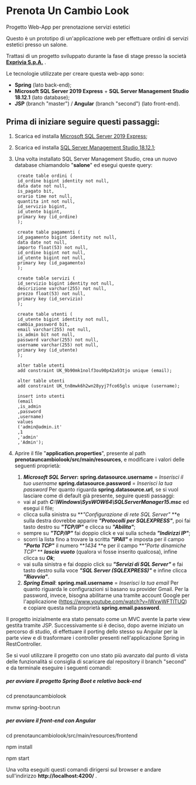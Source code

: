 # Prenota Un Cambio Look

Progetto Web-App per prenotazione servizi estetici

Questo è un prototipo di un'applicazione web per effettuare ordini di servizi estetici presso un salone.

Trattasi di un progetto sviluppato durante la fase di stage presso la società [**Exprivia S.p.A.**](https://www.exprivia.it/it/ "Exprivia S.p.A.") .

Le tecnologie utilizzate per creare questa web-app sono:

- **Spring** (lato back-end);
- **Microsoft SQL Server 2019 Express** + **SQL Server Management Studio 18.12.1** (lato database);
- **JSP** (branch "master") / **Angular** (branch "second") (lato front-end).

## Prima di iniziare seguire questi passaggi:

1. Scarica ed installa [Microsoft SQL Server 2019 Express](https://www.microsoft.com/it-it/download/details.aspx?id=101064 "Microsoft SQL Server 2019 Express");
2. Scarica ed installa [SQL Server Management Studio 18.12.1](https://go.microsoft.com/fwlink/?linkid=2199013&clcid=0x410 "SQL Server Management Studio 18.12.1");
3. Una volta installato SQL Server Management Studio, crea un nuovo database chiamandolo "**salone**" ed esegui queste query:

		create table ordini (
		id_ordine bigint identity not null,
		data date not null,
		is_pagato bit,
		orario time not null,
		quantita int not null,
		id_servizio bigint,
		id_utente bigint,
		primary key (id_ordine)
		);
		
		create table pagamenti (
		id_pagamento bigint identity not null,
		data date not null,
		importo float(53) not null,
		id_ordine bigint not null,
		id_utente bigint not null,
		primary key (id_pagamento)
		);
		
		create table servizi (
		id_servizio bigint identity not null,
		descrizione varchar(255) not null,
		prezzo float(53) not null,
		primary key (id_servizio)
		);
		
		create table utenti (
		id_utente bigint identity not null,
		cambia_password bit,
		email varchar(255) not null,
		is_admin bit not null,
		password varchar(255) not null,
		username varchar(255) not null,
		primary key (id_utente)
		);
		
		alter table utenti
		add constraint UK_9b90mk1nolf3ou90p42a93tjo unique (email);
		
		alter table utenti
		add constraint UK_tn8mwk6h2wn28yyj7fco65gls unique (username);
		
		insert into utenti
		(email
		,is_admin
		,password
		,username)
		values
		('admin@admin.it'
		,1
		,'admin'
		,'Admin');
		
4. Aprire il file "**application.properties**", presente al path **prenotauncambiolook/src/main/resources**, e modificare i valori delle seguenti proprietà: 

   1) ***Microsoft SQL Server*:**
   **spring.datasource.username** = *Inserisci il tuo username*
   **spring.datasource.password** = *Inserisci la tua password*
   Per quanto riguarda **spring.datasource.url**, se si vuol lasciare come di default già presente, seguire questi passaggi:
   - vai al path ***C:\Windows\SysWOW64\SQLServerManager15.msc*** ed esegui il file; 
   - clicca sulla sinistra su ***"Configurazione di rete SQL Server"* **e sulla destra dovrebbe apparire ***"Protocolli per SQLEXPRESS"***, poi fai tasto destro su ***"TCP/IP"*** e clicca su ***"Abilita"***; 
   - sempre su ***"TCP/IP"*** fai doppio click e vai sulla scheda ***"Indirizzi IP"***; 
   - scorri la lista fino a trovare la scritta ***"IPAll"*** e imposta per il campo ***"Porta TCP"*** il numero ***1434* **e per il campo ***"Porte dinamiche TCP"* ** ***lascia vuoto*** (qualora vi fosse inserito qualcosa), infine clicca su ***Ok***; 
   - vai sulla sinistra e fai doppio click su ***"Servizi di SQL Server"*** e fai tasto destro sulla voce ***"SQL Server (SQLEXPRESS)"*** e infine clicca ***"Riavvia"***.
   
   2) ***Spring Email***:
   **spring.mail.username** = *Inserisci la tua email*
   Per quanto riguarda le configurazioni si basano su provider Gmail.
   Per la password, invece, bisogna abilitarne una tramite account Google per l'applicazione (https://www.youtube.com/watch?v=IWxwWFTlTUQ) e copiare questa nella proprietà **spring.email.password**.

Il progetto inizialmente era stato pensato come un MVC avente la parte view gestita tramite JSP.
Successivamente si è deciso, dopo averne iniziato un percorso di studio, di effettuare il porting dello stesso su Angular per la parte view e di trasformare i controller presenti nell'applicazione Spring in RestController.

Se si vuol utilizzare il progetto con uno stato più avanzato dal punto di vista delle funzionalità si consiglia di scaricare dal repository il branch "second" e da terminale eseguire i seguenti comandi:

##### per avviare il progetto Spring Boot e relativo back-end
cd prenotauncambiolook

mvnw spring-boot:run
##### per avviare il front-end con Angular
cd prenotauncambiolook/src/main/resources/frontend

npm install

npm start

Una volta eseguiti questi comandi dirigersi sul browser e andare sull'indirizzo **http://localhost:4200/** .